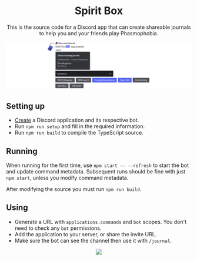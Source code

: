 <h1 align="center">Spirit Box</h1>

<p align="center">
  This is the source code for a Discord app that can create shareable journals
  to help you and your friends play Phasmophobia.
  </p>

![Example interaction](image.png)

## Setting up

- [Create](https://discord.com/developers/applications/) a Discord application
  and its respective bot.
- Run `npm run setup` and fill in the required information.
- Run `npm run build` to compile the TypeScript source.

## Running

When running for the first time, use `npm start -- --refresh` to start the bot
and update command metadata. Subsequent runs should be fine with just
`npm start`, unless you modify command metadata.

After modifying the source you must run `npm run build`.

## Using

- Generate a URL with `applications.commands` and `bot` scopes. You don't need
  to check any `bot` permissions.
- Add the application to your server, or share the invite URL.
- Make sure the bot can see the channel then use it with `/journal`.

<p align="center">
  <a href="https://ko-fi.com/U6U7OON7I">
    <img src="https://ko-fi.com/img/githubbutton_sm.svg">
  </a>
</p>

